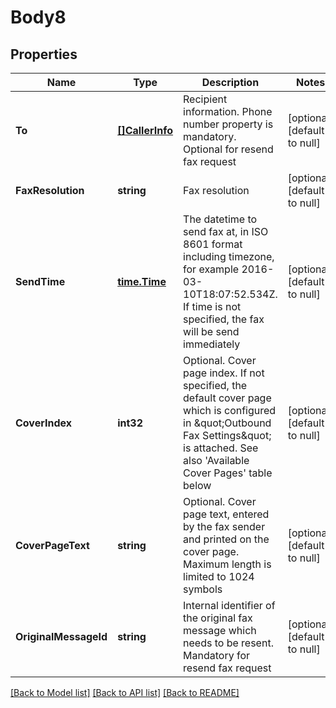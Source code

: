# Body8

## Properties
Name | Type | Description | Notes
------------ | ------------- | ------------- | -------------
**To** | [**[]CallerInfo**](CallerInfo.md) | Recipient information. Phone number property is mandatory. Optional for resend fax request | [optional] [default to null]
**FaxResolution** | **string** | Fax resolution | [optional] [default to null]
**SendTime** | [**time.Time**](time.Time.md) | The datetime to send fax at, in ISO 8601 format including timezone, for example 2016-03-10T18:07:52.534Z. If time is not specified, the fax will be send immediately | [optional] [default to null]
**CoverIndex** | **int32** | Optional. Cover page index. If not specified, the default cover page which is configured in \&quot;Outbound Fax Settings\&quot; is attached. See also &#39;Available Cover Pages&#39; table below | [optional] [default to null]
**CoverPageText** | **string** | Optional. Cover page text, entered by the fax sender and printed on the cover page. Maximum length is limited to 1024 symbols | [optional] [default to null]
**OriginalMessageId** | **string** | Internal identifier of the original fax message which needs to be resent. Mandatory for resend fax request | [optional] [default to null]

[[Back to Model list]](../README.md#documentation-for-models) [[Back to API list]](../README.md#documentation-for-api-endpoints) [[Back to README]](../README.md)


